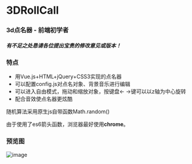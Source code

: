 # 3DRollCall
### 3d点名器 - 前端初学者
##### 有不足之处恳请各位提出宝贵的修改意见或版本！


### 特点
* 用Vue.js+HTML+jQuery+CSS3实现的点名器
* 可以配置config.js对点名对象、背景音乐进行编辑
* 可以进入自由模式，拖动和缩放对象，按键盘← →键可以以z轴为中心旋转
* 配合音效使点名器更炫酷

<p>随机算法采用原生js自带函数Math.random()</p>
<p>由于使用了es6箭头函数，浏览器最好使用<b>chrome</b>。</p>


### 预览图
![image](https://github.com/chym123/3DRollCall/blob/master/preview.png)
